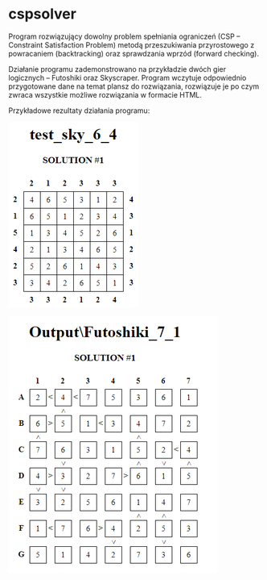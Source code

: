 # cspsolver
Program rozwiązujący dowolny problem spełniania ograniczeń (CSP – Constraint Satisfaction Problem) metodą przeszukiwania przyrostowego z powracaniem (backtracking) oraz sprawdzania wprzód (forward checking).

Działanie programu zademonstrowano na przykładzie dwóch gier logicznych – Futoshiki oraz Skyscraper. Program wczytuje odpowiednio przygotowane dane na temat plansz do rozwiązania, rozwiązuje je po czym zwraca wszystkie możliwe rozwiązania w formacie HTML.

Przykładowe rezultaty działania programu:

![Sky](https://github.com/bpawluk/cspsolver/blob/master/sky64.PNG?raw=true)

![Futo](https://github.com/bpawluk/cspsolver/blob/master/futo71.PNG?raw=true)
